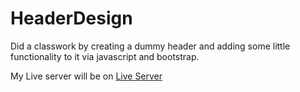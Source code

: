 # HeaderDesign

Did a classwork  by creating a dummy header and adding some little functionality to it via javascript and bootstrap.


My Live server will be on <a href="https://headerwithjs.netlify.app/"> Live Server </a>
